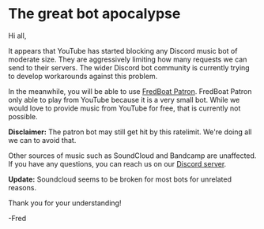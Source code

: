 # The great bot apocalypse

Hi all,

It appears that YouTube has started blocking any Discord music bot of moderate size. They are aggressively limiting how many requests we can send to their servers. The wider Discord bot community is currently trying to develop workarounds against this problem.

In the meanwhile, you will be able to use [FredBoat Patron](https://www.patreon.com/fredboat). FredBoat Patron only able to play from YouTube because it is a very small bot. While we would love to provide music from YouTube for free, that is currently not possible.

**Disclaimer:** The patron bot may still get hit by this ratelimit. We're doing all we can to avoid that. 

Other sources of music such as SoundCloud and Bandcamp are unaffected. If you have any questions, you can reach us on our [Discord server](https://discord.gg/cgPFW4q).


**Update:** Soundcloud seems to be broken for most bots for unrelated reasons.

Thank you for your understanding!

-Fred
